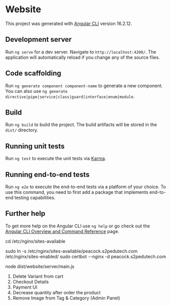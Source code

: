 # Website

This project was generated with [Angular CLI](https://github.com/angular/angular-cli) version 16.2.12.

## Development server

Run `ng serve` for a dev server. Navigate to `http://localhost:4200/`. The application will automatically reload if you change any of the source files.

## Code scaffolding

Run `ng generate component component-name` to generate a new component. You can also use `ng generate directive|pipe|service|class|guard|interface|enum|module`.

## Build

Run `ng build` to build the project. The build artifacts will be stored in the `dist/` directory.

## Running unit tests

Run `ng test` to execute the unit tests via [Karma](https://karma-runner.github.io).

## Running end-to-end tests

Run `ng e2e` to execute the end-to-end tests via a platform of your choice. To use this command, you need to first add a package that implements end-to-end testing capabilities.

## Further help

To get more help on the Angular CLI use `ng help` or go check out the [Angular CLI Overview and Command Reference](https://angular.io/cli) page.


cd /etc/nginx/sites-available

sudo ln -s /etc/nginx/sites-available/peacock.s2pedutech.com /etc/nginx/sites-enabled/
sudo certbot --nginx -d peacock.s2pedutech.com 

node dist/website/server/main.js

<!-- Pending Bugs -->
1) Delete Variant from cart
2) Checkout Details
3) Payment UI
4) Decrease quantity after order the product
5) Remove Image from Tag & Category (Admin Panel)